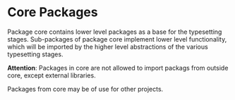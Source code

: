 Core Packages
=============

Package core contains lower level packages as a base for the typesetting stages.
Sub-packages of package core implement lower level functionality, which will be
imported by the higher level abstractions of the various typesetting stages.

**Attention**: Packages in core are not allowed to import packags from outside core,
except external libraries.

Packages from core may be of use for other projects.

